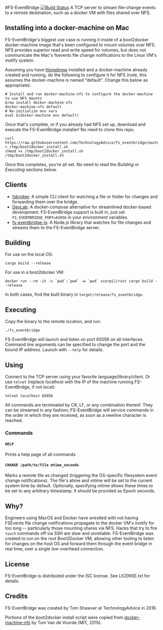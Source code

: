 #FS-EventBridge [![Build Status](https://travis-ci.org/TechnologyAdvice/fs_eventbridge.svg?branch=master)](https://travis-ci.org/TechnologyAdvice/fs_eventbridge)
A TCP server to stream file-change events to a remote destination, such as a docker VM with files shared over NFS.

## Installing into a docker-machine on Mac
FS-EventBridge's biggest use case is running it inside of a boot2docker docker-machine image that's been configured to mount volumes over NFS. NFS provides superior read and write speed for volumes, but does not communicate the Mac's fsevents file change notifications to the Linux VM's inotify system.

Assuming you have [Homebrew](http://brew.sh) installed and a docker-machine already created and running, do the following to configure it for NFS (note, this assumes the docker-machine is named "default". Change this below as appropriate):

```
# Install and run docker-machine-nfs to configure the docker-machine to use NFS mounts
brew install docker-machine-nfs
docker-machine-nfs default
# Re-initialize env vars
eval $(docker-machine env default)
```

Once that's complete, or if you already had NFS set up, download and execute the FS-EventBridge installer! No need to clone this repo.

```
curl https://raw.githubusercontent.com/TechnologyAdvice/fs_eventbridge/master/scripts/boot2docker_install.sh > /tmp/boot2docker_install.sh
chmod +x /tmp/boot2docker_install.sh
/tmp/boot2docker_install.sh
```

Once this completes, you're all set. No need to read the _Building_ or _Executing_ sections below.

## Clients
- [fsbridge](https://github.com/TechnologyAdvice/fsbridge): A simple CLI client for watching a file or folder for changes and forwarding them over the bridge.
- [DevLab](https://github.com/TechnologyAdvice/DevLab): A docker-compose alternative for streamlined docker-based development. FS-EventBridge support is built in, just set `FS_EVENTBRIDGE_PORT=65056` in your environment variables.
- [fs-eventbridge-js](http://github.com/TechnologyAdvice/fs-eventbridge-js): A Node.js library that watches for file changes and streams them to the FS-EventBridge server. 

## Building
For use on the local OS:

```
cargo build --release
```

For use in a boot2docker VM:

```
docker run --rm -it -v `pwd`:`pwd` -w `pwd` scorpil/rust cargo build --release
```

In both cases, find the built binary in `target/release/fs_eventbridge`.

## Executing
Copy the binary to the remote location, and run:

```
./fs_eventbridge
```

FS-EventBridge will launch and listen on port 65056 on all interfaces. Command line arguments can be specified to change the port and the bound IP address. Launch with `--help` for details.

## Using
Connect to the TCP server using your favorite language/library/client. Or use `telnet` (replace localhost with the IP of the machine running FS-EventBridge, if not local):

```
telnet localhost 65056
```

All commands are terminated by CR, LF, or any combination thereof. They can be streamed in any fashion; FS-EventBridge will service commands in the order in which they are received, as soon as a newline character is reached.

### Commands

#### `HELP`
Prints a help page of all commands

#### `CHANGE /path/to/file mtime_seconds`
Marks a remote file as changed (triggering the OS-specific filesystem event change notifications). The file's atime and mtime will be set to the current system time by default. Optionally, specifying mtime allows these times to be set to any arbitrary timestamp. It should be provided as Epoch seconds.

## Why?
Engineers using MacOS and Docker have wrestled with not having FSEvents file change notifications propagate to the docker VM's inotify for too long -- particularly those mounting shares via NFS. Hacks that try to fire `touch` commands off via SSH are slow and unreliable. FS-EventBridge was created to run on the root Boot2Docker VM, allowing other tooling to listen for changes on the host OS and forward them through the event bridge in real time, over a single low-overhead connection.

## License
FS-EventBridge is distributed under the ISC license. See LICENSE.txt for details.

## Credits
FS-EventBridge was created by Tom Shawver at TechnologyAdvice in 2016.

Portions of the boot2docker install script were copied from [docker-machine-nfs](https://github.com/adlogix/docker-machine-nfs) by Toni Van de Voorde (MIT, 2015).
